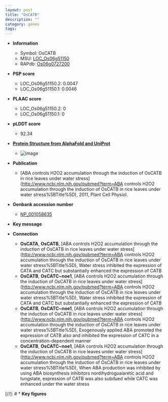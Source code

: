 ```yaml
---
layout: post
title: "OsCATB"
description: ""
category: genes
tags: 
---
```


* **Information**  
    + Symbol: OsCATB  
    + MSU: [LOC_Os06g51150](http://rice.plantbiology.msu.edu/cgi-bin/ORF_infopage.cgi?orf=LOC_Os06g51150)  
    + RAPdb: [Os06g0727200](http://rapdb.dna.affrc.go.jp/viewer/gbrowse_details/irgsp1?name=Os06g0727200)  

* **PSP score**  
    + LOC_Os06g51150.2: 0.0047 
    + LOC_Os06g51150.1: 0.0046 

* **PLAAC score**  
    + LOC_Os06g51150.2: 0 
    + LOC_Os06g51150.1: 0 

* **pLDDT score**
    + 92.34

* **[Protein Structure from AlphaFold and UniProt](https://www.uniprot.org/uniprotkb/C7J2C3/entry#structure)**
    + ![image](https://ricepsp.github.io/images/C/AF-C7J2C3-F1.png)

* **Publication**  
    + [ABA controls H2O2 accumulation through the induction of OsCATB in rice leaves under water stress](http://www.ncbi.nlm.nih.gov/pubmed?term=ABA controls H2O2 accumulation through the induction of OsCATB in rice leaves under water stress%5BTitle%5D), 2011, Plant Cell Physiol.

* **Genbank accession number**  
    + [NP_001058635](http://www.ncbi.nlm.nih.gov/nuccore/NP_001058635)

* **Key message**  

* **Connection**  
    + __OsCATA__, __OsCATB__, [ABA controls H2O2 accumulation through the induction of OsCATB in rice leaves under water stress](http://www.ncbi.nlm.nih.gov/pubmed?term=ABA controls H2O2 accumulation through the induction of OsCATB in rice leaves under water stress%5BTitle%5D), Water stress inhibited the expression of CATA and CATC but substantially enhanced the expression of CATB
    + __OsCATB__, __OsCATC~noe1__, [ABA controls H2O2 accumulation through the induction of OsCATB in rice leaves under water stress](http://www.ncbi.nlm.nih.gov/pubmed?term=ABA controls H2O2 accumulation through the induction of OsCATB in rice leaves under water stress%5BTitle%5D), Water stress inhibited the expression of CATA and CATC but substantially enhanced the expression of CATB
    + __OsCATB__, __OsCATC~noe1__, [ABA controls H2O2 accumulation through the induction of OsCATB in rice leaves under water stress](http://www.ncbi.nlm.nih.gov/pubmed?term=ABA controls H2O2 accumulation through the induction of OsCATB in rice leaves under water stress%5BTitle%5D), Exogenously applied ABA promoted the expression of CATB also and inhibited the expression of CATC in a concentration-dependent manner
    + __OsCATB__, __OsCATC~noe1__, [ABA controls H2O2 accumulation through the induction of OsCATB in rice leaves under water stress](http://www.ncbi.nlm.nih.gov/pubmed?term=ABA controls H2O2 accumulation through the induction of OsCATB in rice leaves under water stress%5BTitle%5D), When ABA production was inhibited by using ABA biosynthesis inhibitors nordihydroguaiaretic acid and tungstate, expression of CATB was also subdued while CATC was enhanced under the water stress

[//]: # * **Key figures**  


